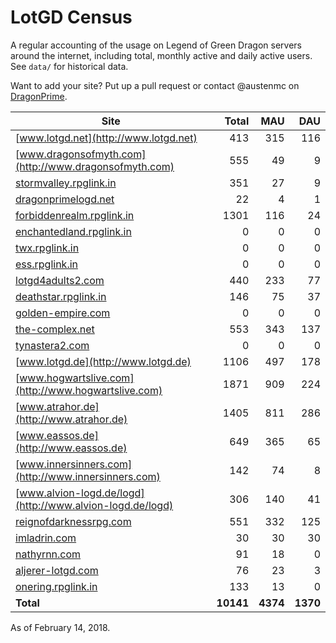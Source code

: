 # LotGD Census
A regular accounting of the usage on Legend of Green Dragon servers around the internet, including total, monthly active and daily active users. See `data/` for historical data.

Want to add your site? Put up a pull request or contact @austenmc on [DragonPrime](http://dragonprime.net).


Site | Total | MAU | DAU
--- | ---:| ---:| ---:
[www.lotgd.net](http://www.lotgd.net)|413|315|116
[www.dragonsofmyth.com](http://www.dragonsofmyth.com)|555|49|9
[stormvalley.rpglink.in](http://stormvalley.rpglink.in)|351|27|9
[dragonprimelogd.net](http://dragonprimelogd.net)|22|4|1
[forbiddenrealm.rpglink.in](http://forbiddenrealm.rpglink.in)|1301|116|24
[enchantedland.rpglink.in](http://enchantedland.rpglink.in)|0|0|0
[twx.rpglink.in](http://twx.rpglink.in)|0|0|0
[ess.rpglink.in](http://ess.rpglink.in)|0|0|0
[lotgd4adults2.com](http://lotgd4adults2.com)|440|233|77
[deathstar.rpglink.in](http://deathstar.rpglink.in)|146|75|37
[golden-empire.com](http://golden-empire.com)|0|0|0
[the-complex.net](http://the-complex.net)|553|343|137
[tynastera2.com](http://tynastera2.com)|0|0|0
[www.lotgd.de](http://www.lotgd.de)|1106|497|178
[www.hogwartslive.com](http://www.hogwartslive.com)|1871|909|224
[www.atrahor.de](http://www.atrahor.de)|1405|811|286
[www.eassos.de](http://www.eassos.de)|649|365|65
[www.innersinners.com](http://www.innersinners.com)|142|74|8
[www.alvion-logd.de/logd](http://www.alvion-logd.de/logd)|306|140|41
[reignofdarknessrpg.com](http://reignofdarknessrpg.com)|551|332|125
[imladrin.com](http://imladrin.com)|30|30|30
[nathyrnn.com](http://nathyrnn.com)|91|18|0
[aljerer-lotgd.com](http://aljerer-lotgd.com)|76|23|3
[onering.rpglink.in](http://onering.rpglink.in)|133|13|0
**Total**|**10141**|**4374**|**1370**

As of February 14, 2018.
